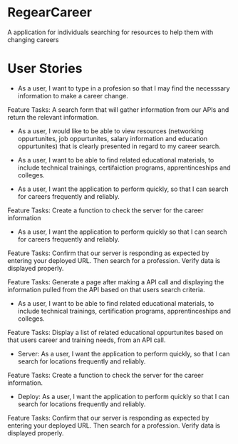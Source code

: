 # RegearCareer
A application for individuals searching for resources to help them with changing careers

# User Stories

- As a user, I want to type in a profesion so that I may find the necesssary information to make a career change.

Feature Tasks: A search form that will gather information from our APIs and return the relevant information.

- As a user, I would like to be able to view resources (networking oppurtunites, job oppurtunites, salary information and education oppurtunites) that is clearly presented in regard to my career search.


- As a user, I want to be able to find related educational materials, to include technical trainings, certifaiction programs, apprentinceships and colleges. 

- As a user, I want the application to perform quickly, so that I can search for careers frequently and reliably.

Feature Tasks: Create a function to check the server for the career information

- As a user, I want the application to perform quickly so that I can search for careers frequently and reliably.

Feature Tasks: Confirm that our server is responding as expected by entering your deployed URL. Then search for a profession. Verify data is displayed properly.

Feature Tasks: Generate a page after making a API call and displaying the information pulled from the API based on that users search criteria.

- As a user, I want to be able to find related educational materials, to include technical trainings, certification programs, apprentinceships and colleges. 

Feature Tasks: Display a list of related educational oppurtunites based on that users career and training needs, from an API call.

- Server: As a user, I want the application to perform quickly, so that I can search for locations frequently and reliably.

Feature Tasks: Create a function to check the server for the career information.

- Deploy: As a user, I want the application to perform quickly so that I can search for locations frequently and reliably.

Feature Tasks: Confirm that our server is responding as expected by entering your deployed URL. Then search for a profession. Verify data is displayed properly.

